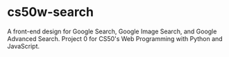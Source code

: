 # cs50w-search
A front-end design for Google Search, Google Image Search, and Google Advanced Search. Project 0 for CS50's Web Programming with Python and JavaScript.
